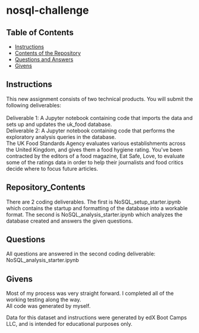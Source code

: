 # nosql-challenge

## Table of Contents

- [Instructions](#instructions)
- [Contents of the Repository](#repository_contents)
- [Questions and Answers](#questions)
- [Givens](#givens)


## Instructions
This new assignment consists of two technical products. You will submit the following deliverables:<br />  
    Deliverable 1: A Jupyter notebook containing code that imports the data and sets up and updates the uk_food database.<br /> 
    Deliverable 2: A Jupyter notebook containing code that performs the exploratory analysis queries in the database.<br />
The UK Food Standards Agency evaluates various establishments across the United Kingdom, and gives them a food hygiene rating. You've been contracted by the editors of a food magazine, Eat Safe, Love, to evaluate some of the ratings data in order to help their journalists and food critics decide where to focus future articles.

## Repository_Contents
There are 2 coding deliverables. The first is NoSQL_setup_starter.ipynb which contains the startup and formatting of the database into a workable format. The second is NoSQL_analysis_starter.ipynb which analyzes the database created and answers the given questions.<br />

## Questions
All questions are answered in the second coding deliverable: NoSQL_analysis_starter.ipynb

## Givens
Most of my process was very straight forward. I completed all of the working testing along the way.<br />
All code was generated by myself.<br />
    
Data for this dataset and instructions were generated by edX Boot Camps LLC, and is intended for educational purposes only.
